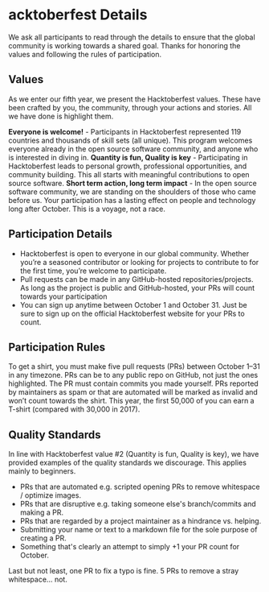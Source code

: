 # acktoberfest Details
We ask all participants to read through the details to ensure that the global community is working towards a shared goal. Thanks for honoring the values and following the rules of participation.

## Values
As we enter our fifth year, we present the Hacktoberfest values. These have been crafted by you, the community, through your actions and stories. All we have done is highlight them.

__Everyone is welcome!__ - Participants in Hacktoberfest represented 119 countries and thousands of skill sets (all unique). This program welcomes everyone already in the open source software community, and anyone who is interested in diving in.
__Quantity is fun, Quality is key__ - Participating in Hacktoberfest leads to personal growth, professional opportunities, and community building. This all starts with meaningful contributions to open source software.
__Short term action, long term impact__ - In the open source software community, we are standing on the shoulders of those who came before us. Your participation has a lasting effect on people and technology long after October. This is a voyage, not a race.

## Participation Details
* Hacktoberfest is open to everyone in our global community. Whether you’re a seasoned contributor or looking for projects to contribute to for the first time, you’re welcome to participate.
* Pull requests can be made in any GitHub-hosted repositories/projects. As long as the project is public and GitHub-hosted, your PRs will count towards your participation
* You can sign up anytime between October 1 and October 31. Just be sure to sign up on the official Hacktoberfest website for your PRs to count.

## Participation Rules
To get a shirt, you must make five pull requests (PRs) between October 1–31 in any timezone. PRs can be to any public repo on GitHub, not just the ones highlighted. The PR must contain commits you made yourself. PRs reported by maintainers as spam or that are automated will be marked as invalid and won’t count towards the shirt. This year, the first 50,000 of you can earn a T-shirt (compared with 30,000 in 2017).


## Quality Standards
In line with Hacktoberfest value #2 (Quantity is fun, Quality is key), we have provided examples of the quality standards we discourage. This applies mainly to beginners.

* PRs that are automated e.g. scripted opening PRs to remove whitespace / optimize images.
* PRs that are disruptive e.g. taking someone else's branch/commits and making a PR.
* PRs that are regarded by a project maintainer as a hindrance vs. helping.
* Submitting your name or text to a markdown file for the sole purpose of creating a PR.
* Something that's clearly an attempt to simply +1 your PR count for October.

Last but not least, one PR to fix a typo is fine. 5 PRs to remove a stray whitespace... not.
